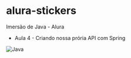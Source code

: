 # alura-stickers

Imersão de Java - Alura
- Aula 4 - 
Criando nossa prória API com Spring

![Java](https://user-images.githubusercontent.com/103079820/180571182-b6b674c1-1590-4eff-b8f1-8e0de0719113.png)






